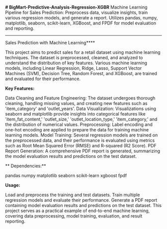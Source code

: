 **********# BigMart-Predictive-Analysis-Regression-XGBR**********
Machine Learning Pipeline for Sales Prediction: Preprocess data, visualize insights, train various regression models, and generate a report. Utilizes pandas, numpy, matplotlib, seaborn, scikit-learn, XGBoost, and FPDF for model evaluation and reporting.

****
Sales Prediction with Machine Learning****

This project aims to predict sales for a retail dataset using machine learning techniques. The dataset is preprocessed, cleaned, and analyzed to understand the distribution of key features. Various machine learning models, including Linear Regression, Ridge, Lasso, Support Vector Machines (SVM), Decision Tree, Random Forest, and XGBoost, are trained and evaluated for their performance.

**Key Features:**

Data Cleaning and Feature Engineering: The dataset undergoes thorough cleaning, handling missing values, and creating new features such as 'item_category' and 'outlet_years'.
Data Visualization: Visualizations using seaborn and matplotlib provide insights into categorical features like 'item_fat_content,' 'outlet_size,' 'outlet_location_type,' 'item_category,' and the distribution of numerical values.
Preprocessing: Label encoding and one-hot encoding are applied to prepare the data for training machine learning models.
Model Training: Several regression models are trained on the preprocessed data, and their performance is evaluated using metrics such as Root Mean Squared Error (RMSE) and R-squared (R2 Score).
PDF Report Generation: A comprehensive PDF report is generated, summarizing the model evaluation results and predictions on the test dataset.

**
Dependencies:**

pandas
numpy
matplotlib
seaborn
scikit-learn
xgboost
fpdf

**Usage:**

Load and preprocess the training and test datasets.
Train multiple regression models and evaluate their performance.
Generate a PDF report containing model evaluation results and predictions on the test dataset.
This project serves as a practical example of end-to-end machine learning, covering data preprocessing, model training, evaluation, and result reporting.
